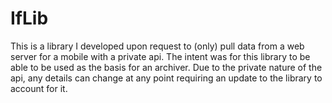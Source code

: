 # IfLib
This is a library I developed upon request to (only) pull data from a web server for a mobile with a private api. The intent was for this library to be able to be used as the basis for an archiver. Due to the private nature of the api, any details can change at any point requiring an update to the library to account for it.